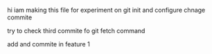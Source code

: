 hi  iam making this file for experiment on git init and configure chnage commite 


try to check third commite  fo git fetch command

 add and commite   in feature 1


